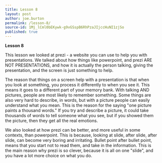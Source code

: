 ```yaml
---
title: Lesson 8
layout: post
author: joe.burton
permalink: /lesson-8/
source-id: 1Mj_lCml0bEKywk-g9vGSspB6RhPzaJIjccHuNI1zjSo
published: true
---
```

**Lesson 8**

This lesson we looked at prezi - a website you can use to help you with presentations. We talked about how things like powerpoint, and prezi ARE NOT PRESENTATIONS, and how it is actually the person talking, giving the presentation, and the screen is just something to help. 

The reason that things on a screen help with a presentation is that when you look at something, you process it differently to when you see it. This means it goes to a different part of your memory bank. With talking AND pictures, people are most likely to remember something. Some things are also very hard to describe, in words, but with a picture people can easily understand what you mean. This is the reason for the saying "one picture paints a thousand words." If you try and describe a picture, it could take thousands of words to tell someone what you see, but if you showed them the picture, then they get all the real emotions.

We also looked at how prezi can be better, and more useful in some contexts, than powerpoint. This is because, looking at slide, after slide, after slide, can become very boring and irritating. Bullet point after bullet point, means that you start not to read them, and take in the information. This is the main reason why prezi is so clever, because it is all on one "slide", and you have a lot more choice on what you do.

